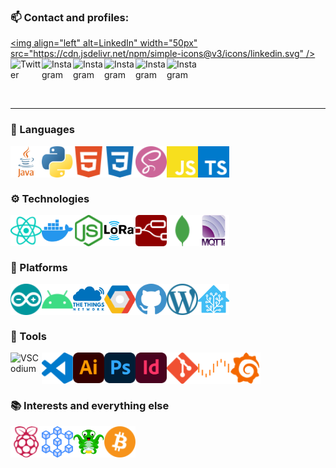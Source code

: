 <!--
Source:
https://raw.githubusercontent.com/codeSTACKr/codeSTACKr/master/README.md
https://www.youtube.com/watch?v=ECuqb5Tv9qI
https://www.youtube.com/watch?v=n6d4KHSKqGk
-->

<!--
Icons:
https://simpleicons.org/
-->

### 📫 Contact and profiles:

<!-- [<img align="left" alt="codeSTACKr.com" width="50px" src="https://raw.githubusercontent.com/iconic/open-iconic/master/svg/globe.svg" />][website] -->

[<img align="left" alt=LinkedIn" width="50px" src="https://cdn.jsdelivr.net/npm/simple-icons@v3/icons/linkedin.svg" />][linkedin]
[<img align="left" alt="Twitter" width="50px" src="https://cdn.jsdelivr.net/npm/simple-icons@v3/icons/twitter.svg" />][twitter]
[<img align="left" alt="Instagram" width="50px" src="https://cdn.jsdelivr.net/npm/simple-icons@v3/icons/instagram.svg" />][instagram]
[<img align="left" alt="Instagram" width="50px" src="https://cdn.jsdelivr.net/npm/simple-icons@v3/icons/messenger.svg" />][messenger]
[<img align="left" alt="Instagram" width="50px" src="https://cdn.jsdelivr.net/npm/simple-icons@v3/icons/googlescholar.svg" />][scholar]
[<img align="left" alt="Instagram" width="50px" src="https://cdn.jsdelivr.net/npm/simple-icons@v3/icons/academia.svg" />][academia]
[<img align="left" alt="Instagram" width="50px" src="https://cdn.jsdelivr.net/npm/simple-icons@v3/icons/researchgate.svg" />][researchgate]

<br/><br/><br/>

---

### 💬 Languages

<img align="left" alt="Java" width="50px" src="https://raw.githubusercontent.com/Mearman/Mearman/master/icons/java.svg" />
<img align="left" alt="Python" width="50px" src="https://raw.githubusercontent.com/Mearman/Mearman/master/icons/python.svg" />
<img align="left" alt="HTML5" width="50px" src="https://raw.githubusercontent.com/Mearman/Mearman/master/icons/html5.svg" />
<img align="left" alt="CSS3" width="50px" src="https://raw.githubusercontent.com/Mearman/Mearman/master/icons/css3.svg" />
<img align="left" alt="Sass" width="50px" src="https://raw.githubusercontent.com/Mearman/Mearman/master/icons/sass.svg" />
<img align="left" alt="JavaScript" width="50px" src="https://raw.githubusercontent.com/Mearman/Mearman/master/icons/javascript.svg" />
<img align="left" alt="TypeScript" width="50px" src="https://raw.githubusercontent.com/Mearman/Mearman/master/icons/typescript.svg" />

<br/><br/><br/>

### ⚙ Technologies

<img align="left" alt="React" width="50px" src="https://raw.githubusercontent.com/Mearman/Mearman/master/icons/react.svg" />
<img align="left" alt="Docker" width="50px" src="https://raw.githubusercontent.com/Mearman/Mearman/master/icons/docker.svg" />
<img align="left" alt="Node.js" width="50px" src="https://raw.githubusercontent.com/Mearman/Mearman/master/icons/node-dot-js.svg" />
<img align="left" alt="LoRa" width="50px" src="https://raw.githubusercontent.com/Mearman/Mearman/master/icons/lora.svg" />
<img align="left" alt="Node-RED" width="50px" src="https://raw.githubusercontent.com/Mearman/Mearman/master/icons/node-red.svg" />
<img align="left" alt="MongoDB" width="50px" src="https://raw.githubusercontent.com/Mearman/Mearman/master/icons/mongodb.svg" />
<img align="left" alt="MQTT" width="50px" src="https://raw.githubusercontent.com/Mearman/Mearman/master/icons/mqtt.svg" />

<br/><br/><br/>

### 🧱 Platforms

<img align="left" alt="Arduino" width="50px" src="https://raw.githubusercontent.com/Mearman/Mearman/master/icons/arduino.svg" />
<img align="left" alt="Android" width="50px" src="https://raw.githubusercontent.com/Mearman/Mearman/master/icons/android.svg" />
<img align="left" alt="TTN" width="50px" src="https://raw.githubusercontent.com/Mearman/Mearman/master/icons/ttn.svg" />
<img align="left" alt="GCP" width="50px" src="https://raw.githubusercontent.com/Mearman/Mearman/master/icons/gcp.svg" />
<img align="left" alt="GitHub" width="50px" src="https://raw.githubusercontent.com/Mearman/Mearman/master/icons/github.svg" />
<img align="left" alt="Wordpress" width="50px" src="https://raw.githubusercontent.com/Mearman/Mearman/master/icons/wordpress.svg" />
<img align="left" alt="Home Assistant" width="50px" src="https://raw.githubusercontent.com/Mearman/Mearman/master/icons/homeassistant.svg" />

<br/><br/><br/>

### 🔧 Tools

<img align="left" alt="VSCodium" width="50px" src="https://avatars0.githubusercontent.com/u/40338071?s=200&v=4" />
<img align="left" alt="Visual Studio Code" width="50px" src="https://raw.githubusercontent.com/Mearman/Mearman/master/icons/visualstudiocode.svg" />
<img align="left" alt="Illustrator" width="50px" src="https://raw.githubusercontent.com/Mearman/Mearman/master/icons/adobeillustrator.svg" />
<img align="left" alt="Photoshop" width="50px" src="https://raw.githubusercontent.com/Mearman/Mearman/master/icons/adobephotoshop.svg" />
<img align="left" alt="InDesign" width="50px" src="https://raw.githubusercontent.com/Mearman/Mearman/master/icons/adobeindesign.svg" />
<img align="left" alt="Git" width="50px" src="https://raw.githubusercontent.com/Mearman/Mearman/master/icons/git.svg" />
<img align="left" alt="Unraid" width="50px" src="https://raw.githubusercontent.com/Mearman/Mearman/master/icons/unraid.svg" />
<img align="left" alt="Grafana" width="50px" src="https://raw.githubusercontent.com/Mearman/Mearman/master/icons/grafana.svg" />

<br/><br/><br/>

### 📚 Interests and everything else

<img align="left" alt="Raspberry Pi" width="50px" src="https://raw.githubusercontent.com/Mearman/Mearman/master/icons/raspberrypi.svg" />
<img align="left" alt="Blockchain" width="50px" src="https://raw.githubusercontent.com/Mearman/Mearman/master/icons/blockchain.svg" />
<img align="left" alt="OctoPrint" width="50px" src="https://raw.githubusercontent.com/Mearman/Mearman/master/icons/octoprint.svg" />
<img align="left" alt="Bitcoin" width="50px" src="https://raw.githubusercontent.com/Mearman/Mearman/master/icons/bitcoin.svg" />

<br/><br/><br/>

[website]: https://mearman.uk/
[twitter]: https://twitter.com/MearWolf
[instagram]: https://www.instagram.com/j_mearman
[linkedin]: https://www.linkedin.com/in/josephmearman/
[messenger]: https://www.messenger.com/t/joe.mearman
[scholar]: https://scholar.google.com/citations?user=gVj8N7MAAAAJ&hl=en
[academia]: https://bangor.academia.edu/JosephWMearman
[researchgate]: https://www.researchgate.net/profile/Joseph_Mearman

<!--
**Mearman/Mearman** is a ✨ _special_ ✨ repository because its `README.md` (this file) appears on your GitHub profile.

Here are some ideas to get you started:

- 🔭 I’m currently working on ...
- 🌱 I’m currently learning ...
- 👯 I’m looking to collaborate on ...
- 🤔 I’m looking for help with ...
- 💬 Ask me about ...
- 📫 How to reach me: ...
- 😄 Pronouns: ...
- ⚡ Fun fact: ...
-->
